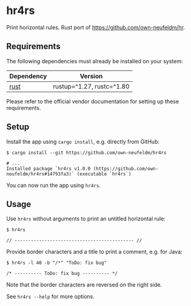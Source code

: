 # hr4rs

Print horizontal rules. Rust port of https://github.com/own-neufeldm/hr.

## Requirements

The following dependencies must already be installed on your system:

| Dependency                                      | Version                   |
| ----------------------------------------------- | ------------------------- |
| [rust](https://www.rust-lang.org/tools/install) | rustup=^1.27, rustc=^1.80 |

Please refer to the official vendor documentation for setting up these requirements.

## Setup

Install the app using `cargo install`, e.g. directly from GitHub:

```
$ cargo install --git https://github.com/own-neufeldm/hr4rs

# ...
Installed package `hr4rs v1.0.0 (https://github.com/own-neufeldm/hr4rs#14793fa3)` (executable `hr4rs`)
```

You can now run the app using `hr4rs`.

## Usage

Use `hr4rs` without arguments to print an untitled horizontal rule:

```
$ hr4rs

// -------------------------------------------- //
```

Provide border characters and a title to print a comment, e.g. for Java:

```
$ hr4rs -l 40 -b "/*" "ToDo: fix bug"

/* ---------- ToDo: fix bug ---------- */
```

Note that the border characters are reversed on the right side.

See `hr4rs --help` for more options.
